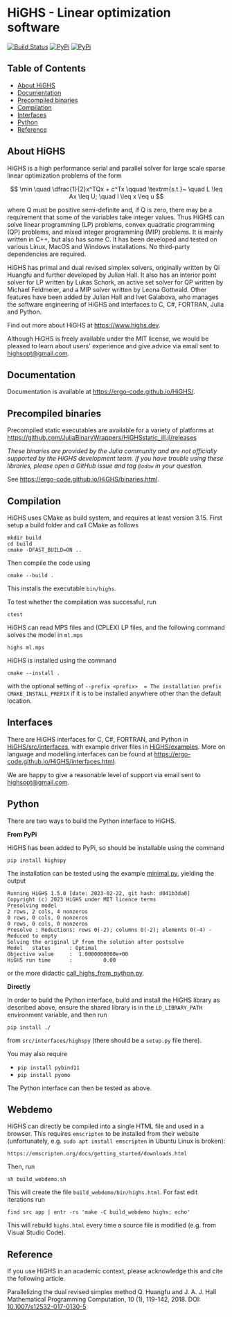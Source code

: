 # HiGHS - Linear optimization software

[![Build Status](https://github.com/ERGO-Code/HiGHS/workflows/build/badge.svg)](https://github.com/ERGO-Code/HiGHS/actions?query=workflow%3Abuild+branch%3Amaster)
[![PyPi](https://img.shields.io/pypi/v/highspy.svg)](https://pypi.python.org/pypi/highspy)
[![PyPi](https://img.shields.io/pypi/dm/highspy.svg)](https://pypi.python.org/pypi/highspy)

## Table of Contents

*   [About HiGHS](#about-highs)
*   [Documentation](#documentation)
*   [Precompiled binaries](#precompiled-binaries)
*   [Compilation](#compilation)
*   [Interfaces](#interfaces)
*   [Python](#python)
*   [Reference](#reference)

About HiGHS 
-----------

HiGHS is a high performance serial and parallel solver for large scale sparse
linear optimization problems of the form

$$ \min \quad \dfrac{1}{2}x^TQx + c^Tx \qquad \textrm{s.t.}~ \quad L \leq Ax \leq U; \quad l \leq x \leq u $$

where Q must be positive semi-definite and, if Q is zero, there may be a requirement that some of the variables take integer values. Thus HiGHS can solve linear programming (LP) problems, convex quadratic programming (QP) problems, and mixed integer programming (MIP) problems. It is mainly written in C++, but also has some C. It has been developed and tested on various Linux, MacOS and Windows installations. No third-party dependencies are required.

HiGHS has primal and dual revised simplex solvers, originally written by Qi Huangfu and further developed by Julian Hall. It also has an interior point solver for LP written by Lukas Schork, an active set solver for QP written by Michael Feldmeier, and a MIP solver written by Leona Gottwald. Other features have been added by Julian Hall and Ivet Galabova, who manages the software engineering of HiGHS and interfaces to C, C#, FORTRAN, Julia and Python.

Find out more about HiGHS at https://www.highs.dev.

Although HiGHS is freely available under the MIT license, we would be pleased to learn about users' experience and give advice via email sent to highsopt@gmail.com.

Documentation
-------------

Documentation is available at https://ergo-code.github.io/HiGHS/.

Precompiled binaries
--------------------

Precompiled static executables are available for a variety of platforms at
https://github.com/JuliaBinaryWrappers/HiGHSstatic_jll.jl/releases

_These binaries are provided by the Julia community and are not officially supported by the HiGHS development team. If you have trouble using these libraries, please open a GitHub issue and tag `@odow` in your question._

See https://ergo-code.github.io/HiGHS/binaries.html.

Compilation
-----------

HiGHS uses CMake as build system, and requires at least version 3.15. First setup a build folder and call CMake as follows

    mkdir build
    cd build
    cmake -DFAST_BUILD=ON ..

Then compile the code using

    cmake --build . 

This installs the executable `bin/highs`.

To test whether the compilation was successful, run

    ctest

HiGHS can read MPS files and (CPLEX) LP files, and the following command
solves the model in `ml.mps`

    highs ml.mps
    
HiGHS is installed using the command

    cmake --install .

with the optional setting of `--prefix <prefix>  = The installation prefix CMAKE_INSTALL_PREFIX` if it is to be installed anywhere other than the default location.

Interfaces 
----------

There are HiGHS interfaces for C, C#, FORTRAN, and Python in [HiGHS/src/interfaces](https://github.com/ERGO-Code/HiGHS/blob/master/src/interfaces), with example driver files in [HiGHS/examples](https://github.com/ERGO-Code/HiGHS/blob/master/examples). More on language and modelling interfaces can be found at https://ergo-code.github.io/HiGHS/interfaces.html.

We are happy to give a reasonable level of support via email sent to highsopt@gmail.com.

Python
------

There are two ways to build the Python interface to HiGHS. 

__From PyPi__

HiGHS has been added to PyPi, so should be installable using the command 

    pip install highspy

The installation can be tested using the example [minimal.py](https://github.com/ERGO-Code/HiGHS/blob/master/examples/minimal.py), yielding the output

    Running HiGHS 1.5.0 [date: 2023-02-22, git hash: d041b3da0]
    Copyright (c) 2023 HiGHS under MIT licence terms
    Presolving model
    2 rows, 2 cols, 4 nonzeros
    0 rows, 0 cols, 0 nonzeros
    0 rows, 0 cols, 0 nonzeros
    Presolve : Reductions: rows 0(-2); columns 0(-2); elements 0(-4) - Reduced to empty
    Solving the original LP from the solution after postsolve
    Model   status      : Optimal
    Objective value     :  1.0000000000e+00
    HiGHS run time      :          0.00

or the more didactic [call_highs_from_python.py](https://github.com/ERGO-Code/HiGHS/blob/master/examples/call_highs_from_python.py). 

__Directly__

In order to build the Python interface, build and install the HiGHS
library as described above, ensure the shared library is in the
`LD_LIBRARY_PATH` environment variable, and then run

    pip install ./

from `src/interfaces/highspy` (there should be a `setup.py` file there).

You may also require

* `pip install pybind11`
* `pip install pyomo`

The Python interface can then be tested as above.

Webdemo
-------

HiGHS can directly be compiled into a single HTML file and used
in a browser. This requires `emscripten` to be installed from their website
(unfortunately, e.g. `sudo apt install emscripten` in Ubuntu Linux is broken):

    https://emscripten.org/docs/getting_started/downloads.html

Then, run

    sh build_webdemo.sh

This will create the file `build_webdemo/bin/highs.html`. For fast edit
iterations run

    find src app | entr -rs 'make -C build_webdemo highs; echo'

This will rebuild `highs.html` every time a source file is modified (e.g.
from Visual Studio Code).

Reference
---------

If you use HiGHS in an academic context, please acknowledge this and cite the following article.

Parallelizing the dual revised simplex method
Q. Huangfu and J. A. J. Hall
Mathematical Programming Computation, 10 (1), 119-142, 2018.
DOI: [10.1007/s12532-017-0130-5](https://link.springer.com/article/10.1007/s12532-017-0130-5)
